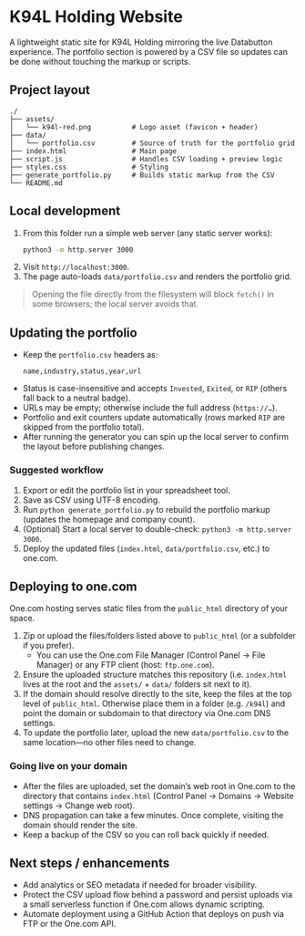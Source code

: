 # K94L Holding Website

A lightweight static site for K94L Holding mirroring the live Databutton experience. The portfolio section is powered by a CSV file so updates can be done without touching the markup or scripts.

## Project layout

```
./
├── assets/
│   └── k94l-red.png          # Logo asset (favicon + header)
├── data/
│   └── portfolio.csv         # Source of truth for the portfolio grid
├── index.html                # Main page
├── script.js                 # Handles CSV loading + preview logic
├── styles.css                # Styling
├── generate_portfolio.py     # Builds static markup from the CSV
└── README.md
```

## Local development

1. From this folder run a simple web server (any static server works):
   ```bash
   python3 -m http.server 3000
   ```
2. Visit `http://localhost:3000`.
3. The page auto-loads `data/portfolio.csv` and renders the portfolio grid.

> Opening the file directly from the filesystem will block `fetch()` in some browsers; the local server avoids that.

## Updating the portfolio

- Keep the `portfolio.csv` headers as:
  ```text
  name,industry,status,year,url
  ```
- Status is case-insensitive and accepts `Invested`, `Exited`, or `RIP` (others fall back to a neutral badge).
- URLs may be empty; otherwise include the full address (`https://…`).
- Portfolio and exit counters update automatically (rows marked `RIP` are skipped from the portfolio total).
- After running the generator you can spin up the local server to confirm the layout before publishing changes.

### Suggested workflow

1. Export or edit the portfolio list in your spreadsheet tool.
2. Save as CSV using UTF-8 encoding.
3. Run `python generate_portfolio.py` to rebuild the portfolio markup (updates the homepage and company count).
4. (Optional) Start a local server to double-check: `python3 -m http.server 3000`.
5. Deploy the updated files (`index.html`, `data/portfolio.csv`, etc.) to one.com.

## Deploying to one.com

One.com hosting serves static files from the `public_html` directory of your space.

1. Zip or upload the files/folders listed above to `public_html` (or a subfolder if you prefer).
   - You can use the One.com File Manager (Control Panel → File Manager) or any FTP client (host: `ftp.one.com`).
2. Ensure the uploaded structure matches this repository (i.e. `index.html` lives at the root and the `assets/` + `data/` folders sit next to it).
3. If the domain should resolve directly to the site, keep the files at the top level of `public_html`. Otherwise place them in a folder (e.g. `/k94l`) and point the domain or subdomain to that directory via One.com DNS settings.
4. To update the portfolio later, upload the new `data/portfolio.csv` to the same location—no other files need to change.

### Going live on your domain

- After the files are uploaded, set the domain’s web root in One.com to the directory that contains `index.html` (Control Panel → Domains → Website settings → Change web root).
- DNS propagation can take a few minutes. Once complete, visiting the domain should render the site.
- Keep a backup of the CSV so you can roll back quickly if needed.

## Next steps / enhancements

- Add analytics or SEO metadata if needed for broader visibility.
- Protect the CSV upload flow behind a password and persist uploads via a small serverless function if One.com allows dynamic scripting.
- Automate deployment using a GitHub Action that deploys on push via FTP or the One.com API.
